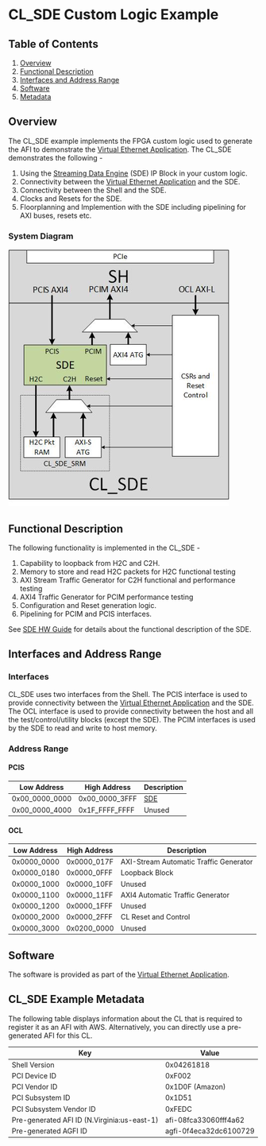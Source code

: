 # CL_SDE Custom Logic Example

## Table of Contents

1. [Overview](#Overview)
2. [Functional Description](#FuncDesc)
3. [Interfaces and Address Range](#Interfaces)
3. [Software](#Software)
3. [Metadata](#Metadata)

<a name="Overview"></a>
## Overview
The CL_SDE example implements the FPGA custom logic used to generate the AFI to demonstrate the [Virtual Ethernet Application](../../../../sdk/apps/virtual-ethernet/doc/Virtual_Ethernet_Application_Guide.md). The CL_SDE demonstrates the following - 
1. Using the [Streaming Data Engine](../../../../sdk/apps/virtual-ethernet/doc/SDE_HW_Guide.md) (SDE) IP Block in your custom logic.
2. Connectivity between the [Virtual Ethernet Application](../../../../sdk/apps/virtual-ethernet/doc/Virtual_Ethernet_Application_Guide.md) and the SDE.
3. Connectivity between the Shell and the SDE.
3. Clocks and Resets for the SDE.
4. Floorplanning and Implemention with the SDE including pipelining for AXI buses, resets etc.

### System Diagram
![alt tag](../../../../sdk/apps/virtual-ethernet/images/CL_SDE_Block_Diagram.jpg)

<a name="FuncDesc"></a>
## Functional Description
The following functionality is implemented in the CL_SDE -
1. Capability to loopback from H2C and C2H. 
2. Memory to store and read H2C packets for H2C functional testing
3. AXI Stream Traffic Generator for C2H functional and performance testing
4. AXI4 Traffic Generator for PCIM performance testing
5. Configuration and Reset generation logic.
6. Pipelining for PCIM and PCIS interfaces.

See [SDE HW Guide](../../../../sdk/apps/virtual-ethernet/doc/SDE_HW_Guide.md) for details about the functional description of the SDE.

<a name="Interfaces"></a>
## Interfaces and Address Range
### Interfaces
CL_SDE uses two interfaces from the Shell. 
The PCIS interface is used to provide connectivity between the [Virtual Ethernet Application](../../../../sdk/apps/virtual-ethernet/doc/Virtual_Ethernet_Application_Guide.md) and the SDE.
The OCL interface is used to provide connectivity between the host and all the test/control/utility blocks (except the SDE). 
The PCIM interfaces is used by the SDE to read and write to host memory. 

### Address Range
#### PCIS
| Low Address | High Address | Description | 
|-------------|--------------|-------------|
| 0x00_0000_0000 | 0x00_0000_3FFF | [SDE](../../../../sdk/apps/virtual-ethernet/doc/SDE_HW_Guide.md) |
| 0x00_0000_4000 | 0x1F_FFFF_FFFF | Unused |

#### OCL 
| Low Address | High Address | Description | 
|-------------|--------------|-------------|
| 0x0000_0000 | 0x0000_017F | AXI-Stream Automatic Traffic Generator |
| 0x0000_0180 | 0x0000_0FFF | Loopback Block  |
| 0x0000_1000 | 0x0000_10FF | Unused |
| 0x0000_1100 | 0x0000_11FF | AXI4 Automatic Traffic Generator |
| 0x0000_1200 | 0x0000_1FFF | Unused |
| 0x0000_2000 | 0x0000_2FFF | CL Reset and Control |
| 0x0000_3000 | 0x0200_0000 | Unused |


<a name="Software"></a>
## Software
The software is provided as part of the [Virtual Ethernet Application](../../../../sdk/apps/virtual-ethernet/doc/Virtual_Ethernet_Application_Guide.md).

<a name="Metadata"></a>
## CL_SDE Example Metadata
The following table displays information about the CL that is required to register it as an AFI with AWS. Alternatively, you can directly use a pre-generated AFI for this CL.

| Key   | Value     |
|-----------|------|
| Shell Version | 0x04261818 |
| PCI Device ID | 0xF002 |
| PCI Vendor ID | 0x1D0F (Amazon) |
| PCI Subsystem ID | 0x1D51 |
| PCI Subsystem Vendor ID | 0xFEDC |
| Pre-generated AFI ID (N.Virginia:us-east-1) | afi-08fca33060fff4a62 |
| Pre-generated AGFI ID | agfi-0f4eca32dc6100729 |
